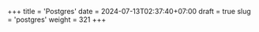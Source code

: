 +++
title = 'Postgres'
date = 2024-07-13T02:37:40+07:00
draft = true
slug = 'postgres'
weight = 321
+++
